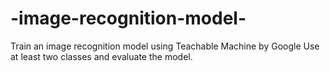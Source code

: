 # -image-recognition-model-
Train an image recognition model using Teachable Machine by Google Use at least two classes and evaluate the model.  
